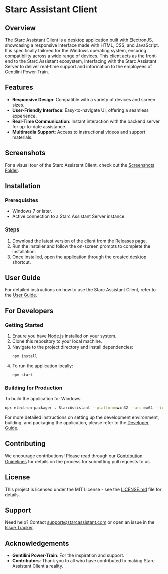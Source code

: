 # Starc Assistant Client

## Overview

The Starc Assistant Client is a desktop application built with ElectronJS, showcasing a responsive interface made with HTML, CSS, and JavaScript. It is specifically tailored for the Windows operating system, ensuring compatibility across a wide range of devices. This client acts as the front-end to the Starc Assistant ecosystem, interfacing with the Starc Assistant Server to deliver real-time support and information to the employees of Gentilini Power-Train.

## Features

- **Responsive Design**: Compatible with a variety of devices and screen sizes.
- **User-Friendly Interface**: Easy-to-navigate UI, offering a seamless experience.
- **Real-Time Communication**: Instant interaction with the backend server for up-to-date assistance.
- **Multimedia Support**: Access to instructional videos and support materials.

## Screenshots

For a visual tour of the Starc Assistant Client, check out the [Screenshots Folder](./screenshots/).

## Installation

### Prerequisites

- Windows 7 or later.
- Active connection to a Starc Assistant Server instance.

### Steps

1. Download the latest version of the client from the [Releases page](#).
2. Run the installer and follow the on-screen prompts to complete the installation.
3. Once installed, open the application through the created desktop shortcut.

## User Guide

For detailed instructions on how to use the Starc Assistant Client, refer to the [User Guide](#).

## For Developers

### Getting Started

1. Ensure you have [Node.js](https://nodejs.org/en/) installed on your system.
2. Clone this repository to your local machine.
3. Navigate to the project directory and install dependencies:
   ```bash
   npm install
   ```
4. To run the application locally:
   ```bash
   npm start
   ```

### Building for Production

To build the application for Windows:
```bash
npx electron-packager . StarcAssistant --platform=win32 --arch=x64 --icon=starc-logo-icon.png
```

For more detailed instructions on setting up the development environment, building, and packaging the application, please refer to the [Developer Guide](#).

## Contributing

We encourage contributions! Please read through our [Contribution Guidelines](CONTRIBUTING.md) for details on the process for submitting pull requests to us.

## License

This project is licensed under the MIT License - see the [LICENSE.md](LICENSE.md) file for details.

## Support

Need help? Contact [support@starcassistant.com](mailto:support@starcassistant.com) or open an issue in the [Issue Tracker](#).

## Acknowledgements

- **Gentilini Power-Train**: For the inspiration and support.
- **Contributors**: Thank you to all who have contributed to making Starc Assistant Client a reality.

